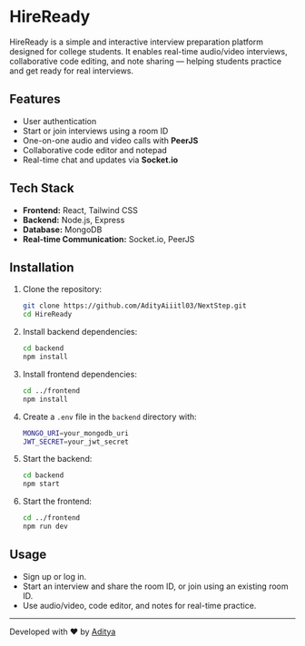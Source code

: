 # HireReady

HireReady is a simple and interactive interview preparation platform designed for college students. It enables real-time audio/video interviews, collaborative code editing, and note sharing — helping students practice and get ready for real interviews.

## Features

* User authentication
* Start or join interviews using a room ID
* One-on-one audio and video calls with **PeerJS**
* Collaborative code editor and notepad
* Real-time chat and updates via **Socket.io**

## Tech Stack

* **Frontend:** React, Tailwind CSS
* **Backend:** Node.js, Express
* **Database:** MongoDB
* **Real-time Communication:** Socket.io, PeerJS

## Installation

1. Clone the repository:

   ```sh
   git clone https://github.com/AdityAiiitl03/NextStep.git
   cd HireReady
   ```

2. Install backend dependencies:

   ```sh
   cd backend
   npm install
   ```

3. Install frontend dependencies:

   ```sh
   cd ../frontend
   npm install
   ```

4. Create a `.env` file in the `backend` directory with:

   ```sh
   MONGO_URI=your_mongodb_uri
   JWT_SECRET=your_jwt_secret
   ```

5. Start the backend:

   ```sh
   cd backend
   npm start
   ```

6. Start the frontend:

   ```sh
   cd ../frontend
   npm run dev
   ```

## Usage

* Sign up or log in.
* Start an interview and share the room ID, or join using an existing room ID.
* Use audio/video, code editor, and notes for real-time practice.

---

Developed with ❤️ by [Aditya](https://github.com/AdityAiiitl03)
